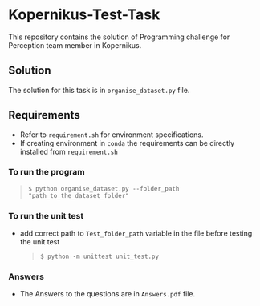 # Kopernikus-Test-Task
 This repository contains the solution of Programming challenge for Perception team member in Kopernikus.
## Solution
 The solution for this task is in `organise_dataset.py` file.
## Requirements

- Refer to `requirement.sh` for environment specifications.
- If creating environment in `conda` the requirements can be directly installed from `requirement.sh`

###  To run the program
   > ```shell 
   > $ python organise_dataset.py --folder_path "path_to_the_dataset_folder"
###  To run the unit test
- add correct path to `Test_folder_path` variable in the file before testing the unit test
   > ```shell 
   > $ python -m unittest unit_test.py
###  Answers
- The Answers to the questions are in `Answers.pdf` file.
